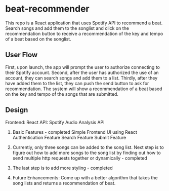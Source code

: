 # beat-recommender

This repo is a React application that uses Spotify API to recommend a beat. 
Search songs and add them to the songlist and click on the recommendation button to receive a recommendation of the key and tempo of a beat based on the songlist.

## User Flow
First, upon launch, the app will prompt the user to authorize connecting 
to their Spotify account. 
Second, after the user has authorized the use of an account,
they can search songs and add them to a list.
Thirdly, after they have added them to the list, they can push the send button
to ask for recommendation. The system will show a recommendation of a beat 
based on the key and tempo of the songs that are submitted. 

## Design 
Frontend: React 
API: Spotify Audio Analysis API 
1. Basic Features - completed
Simple Frontend UI using React
Authentication Feature 
Search Feature 
Submit Feature 

2. Currently, only three songs can be added to the song list. 
Next step is to figure out how to add more songs to the song list
by finding out how to send multiple http requests together or dynamically - completed

3. The last step is to add more styling - completed 

4. Future Enhancements: Come up with a better algorithm that takes the song lists
and returns a recommendation of beat. 